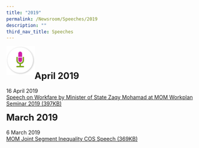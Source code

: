 ```yaml
---
title: "2019"
permalink: /Newsroom/Speeches/2019
description: ""
third_nav_title: Speeches
---
```



<img class="MicIcon" src="/images/icons/ico_speeches.png" align="left"><br><br><br>


<font size="+2"><b>April 2019</b></font><br><br>
16 April 2019<br>
[Speech on Workfare by Minister of State Zaqy Mohamad at MOM Workplan Seminar 2019  (397KB)](/files/pdf-speeches/2019/april/Speech%20on%20Workfare%20by%20Minister%20of%20State%20Zaqy%20Mohamad%20at%20MOM%20Workplan%20Seminar%202019.pdf)

<font size="+2"><b>March 2019</b></font><br><br>
6 March 2019<br>
[MOM Joint Segment Inequality COS Speech  (369KB)](/files/pdf-speeches/2019/april/MOM%20Joint%20Segment%20Inequality%20COS%20Speech.pdf)
<style>
img.MicIcon {
  height: 15%;
  width: 15%;
}
</style>